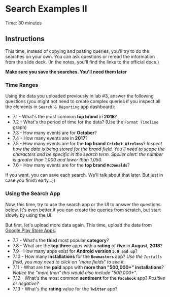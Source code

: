 # Search Examples II
Time: 30 minutes

## Instructions
This time, instead of copying and pasting queries, you'll try to do the searches on your own. You can ask questions or reread the information from the slide deck. (In the notes, you'll find the links to the official docs.)

**Make sure you save the searches. You'll need them later**

### Time Ranges
Using the data you uploaded previously in lab #3, answer the following questions (you might not need to create complex queries if you inspect all the elements in `Search & Reporting` app dashboard):

- 7.1 - What's the most common __top brand__ in __2018__?
- 7.2 - What's the period of time for the data? (Use the `Format Timeline` graph)
- 7.3 - How many events are for __October__?
- 7.4 - How many events are in __2017__?
- 7.5 - How many events are for the __top brand__ __`Cricket Wireless`__? _Inspect how the data is being stored for the brand field. You'll need to scape the characters and be specific in the search term. Spoiler alert: the number is greater than 1,000 and lower than 1,050._
- 7.6 - How many events are for the __top brand__ __`McDonalds`__?

If you want, you can save each search. We'll talk about that later. But just in case you finish early...;)

### Using the Search App
Now, this time, try to use the search app or the UI to answer the questions below. It's even better if you can create the queries from scratch, but start slowly by using the UI.

But first, let's upload more data again. This time, upload the data from [Google Play Store Apps](../data/google-play-store-apps.zip).

- 7.7 - What's the __third__ most popular __category__?
- 7.8 - What are the __top three__ apps with a __rating__ of __five__ in __August, 2018__?
- 7.9 - How many apps exist for __Android__ __version `5.0 and up`__?
- 7.10 - How many __installations__ for the __`Bowmasters`__ app? _Use the `Installs` field, you may need to click on "more fields" to see it._
- 7.11 - What are the __paid__ apps with __more than "500,000+" installations__? _Notice the "more then" this would also include "500,000+"._
- 7.12 - What's the most common __sentiment__ for the __`Facebook`__ app? _Positive or negative?_
- 7.13 - What's the __rating__ value for the __`Twitter`__ app?
